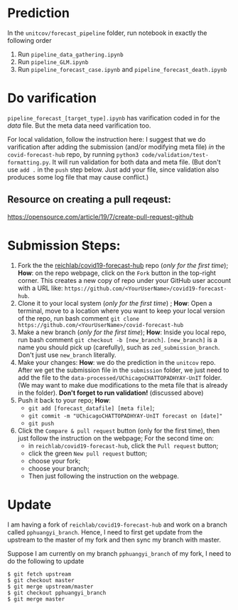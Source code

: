# Prediction
In the `unitcov/forecast_pipeline` folder, run notebook in exactly the following order
1. Run `pipeline_data_gathering.ipynb`
2. Run `pipeline_GLM.ipynb`
3. Run `pipeline_forecast_case.ipynb` and `pipeline_forecast_death.ipynb`

# Do varification
`pipeline_forecast_[target_type].ipynb` has varification coded in for the _data_ file. 
But the meta data need varification too.

For local validation, follow the instruction here: 
I suggest that we do varification after adding the submission (and/or modifying meta file) *in* the `covid-forecast-hub` repo, by running `python3 code/validation/test-formatting.py`.
It will run validation for both data and meta file. 
(But don't use `add .` in the `push` step below. Just add your file, since validation also produces some log file that may cause conflict.)

## Resource on creating a pull reqeust:
https://opensource.com/article/19/7/create-pull-request-github

# Submission Steps:
1. Fork the the [reichlab/covid19-forecast-hub](https://github.com/reichlab/covid19-forecast-hub) repo (*only for the first time*); 
   **How**: on the repo webpage, click on the `Fork` button in the top-right corner. 
   This creates a new copy of repo under your GitHub user account with a URL like:
   `https://github.com/<YourUserName>/covid19-forecast-hub`.
2. Clone it to your local system (*only for the first time*) ;
    **How**: Open a terminal, move to a location where you want to keep your local version of the repo, run bash comment `git clone https://github.com/<YourUserName>/covid-forecast-hub`
3. Make a new branch (*only for the first time*);
    **How**: Inside you local repo, run bash comment `git checkout -b [new_branch]`. 
    `[new_branch]` is a name you should pick up (carefully), such as `zed_submission_branch`. 
    Don't just use `new_branch` literally.
4. Make your changes:
    **How**: we do the prediction in the `unitcov` repo. 
    After we get the submission file in the `submission` folder, 
    we just need to add the file to the `data-processed/UChicagoCHATTOPADHYAY-UnIT` folder.
    (We may want to make due modifications to the meta file that is already in the folder).
    **Don't forget to run validation!** (discussed above)
5. Push it back to your repo;
    **How**: 
    - `git add [forecast_datafile] [meta file]`;
    - `git commit -m "UChicagoCHATTOPADHYAY-UnIT forecast on [date]"`
    - `git push`
6. Click the `Compare & pull request` button (only for the first time), then just follow the instruction on the webpage;
    For the second time on:
    - in `reichlab/covid19-forecast-hub`, click the `Pull request` button;
    - click the green `New pull request` button;
    - choose your fork;
    - choose your branch;
    - Then just following the instruction on the webpage.
    
# Update
I am having a fork of `reichlab/covid19-forecast-hub` and work on a branch called `pphuangyi_branch`. Hence, I need to first get update from the upstream to the master of my fork and then sync my branch with master.

Suppose I am currently on my branch `pphuangyi_branch` of my fork, I need to do the following to update
```
$ git fetch upstream
$ git checkout master
$ git merge upstream/master
$ git checkout pphuangyi_branch
$ git merge master
```
